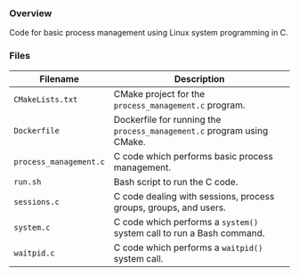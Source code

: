 ### Overview

Code for basic process management using Linux system programming in C.

### Files

| Filename               | Description                                                            |
|------------------------|------------------------------------------------------------------------|
| `CMakeLists.txt`       | CMake project for the `process_management.c` program.                  |
| `Dockerfile`           | Dockerfile for running the `process_management.c` program using CMake. |
| `process_management.c` | C code which performs basic process management.                        |
| `run.sh`               | Bash script to run the C code.                                         |
| `sessions.c`           | C code dealing with sessions, process groups, groups, and users.       |
| `system.c`             | C code which performs a `system()` system call to run a Bash command.  |
| `waitpid.c`            | C code which performs a `waitpid()` system call.                       |